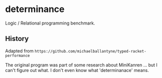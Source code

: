 determinance
===

Logic / Relational programming benchmark.




History
---

Adapted from `https://github.com/michaelballantyne/typed-racket-performance`

The original program was part of some research about MiniKanren ... but I can't
figure out what. I don't even know what 'determinanace' means.
